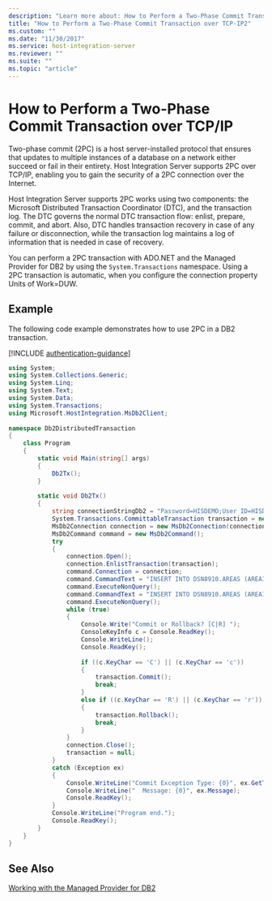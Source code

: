 ```yaml
---
description: "Learn more about: How to Perform a Two-Phase Commit Transaction over TCP/IP"
title: "How to Perform a Two-Phase Commit Transaction over TCP-IP2"
ms.custom: ""
ms.date: "11/30/2017"
ms.service: host-integration-server
ms.reviewer: ""
ms.suite: ""
ms.topic: "article"
---
```

# How to Perform a Two-Phase Commit Transaction over TCP/IP
Two-phase commit (2PC) is a host server-installed protocol that ensures that updates to multiple instances of a database on a network either succeed or fail in their entirety. Host Integration Server supports 2PC over TCP/IP, enabling you to gain the security of a 2PC connection over the Internet.  
  
 Host Integration Server supports 2PC works using two components: the Microsoft Distributed Transaction Coordinator (DTC), and the transaction log. The DTC governs the normal DTC transaction flow: enlist, prepare, commit, and abort. Also, DTC handles transaction recovery in case of any failure or disconnection, while the transaction log maintains a log of information that is needed in case of recovery.  
  
 You can perform a 2PC transaction with ADO.NET and the Managed Provider for DB2 by using the `System.Transactions` namespace. Using a 2PC transaction is automatic, when you configure the connection property Units of Work=DUW.  
  
## Example  

The following code example demonstrates how to use 2PC in a DB2 transaction.  

[!INCLUDE [authentication-guidance](../includes/authentication-guidance.md)]
  
```csharp
using System;  
using System.Collections.Generic;  
using System.Linq;  
using System.Text;  
using System.Data;  
using System.Transactions;  
using Microsoft.HostIntegration.MsDb2Client;  
  
namespace Db2DistributedTransaction  
{  
    class Program  
    {  
        static void Main(string[] args)  
        {  
            Db2Tx();  
        }  
  
        static void Db2Tx()  
        {  
            string connectionStringDb2 = "Password=HISDEMO;User ID=HISDEMO;Initial Catalog=DSN1D037;Data Source=DSN8910;Network Transport Library=TCPIP;Host CCSID=37;PC Code Page=1208;Network Address=123.34.45.57;Network Port=446;Package Collection=HISDEMO;Default Schema=DSN8910;Default Qualifier=DSN8910;Units of Work=DUW;Defer Prepare=True;AutoCommit=False";  
            System.Transactions.CommittableTransaction transaction = new System.Transactions.CommittableTransaction();  
            MsDb2Connection connection = new MsDb2Connection(connectionStringDb2);  
            MsDb2Command command = new MsDb2Command();  
            try  
            {  
                connection.Open();  
                connection.EnlistTransaction(transaction);  
                command.Connection = connection;  
                command.CommandText = "INSERT INTO DSN8910.AREAS (AREAID, AREADESC, REGIONID) VALUES ('11111', 'Area 11111', 111)";  
                command.ExecuteNonQuery();  
                command.CommandText = "INSERT INTO DSN8910.AREAS (AREAID, AREADESC, REGIONID) VALUES ('22222', 'Area 22222', 222)";  
                command.ExecuteNonQuery();  
                while (true)  
                {  
                    Console.Write("Commit or Rollback? [C|R] ");  
                    ConsoleKeyInfo c = Console.ReadKey();  
                    Console.WriteLine();  
                    Console.ReadKey();  
  
                    if ((c.KeyChar == 'C') || (c.KeyChar == 'c'))  
                    {  
                        transaction.Commit();  
                        break;  
                    }  
                    else if ((c.KeyChar == 'R') || (c.KeyChar == 'r'))  
                    {  
                        transaction.Rollback();  
                        break;  
                    }  
                }  
                connection.Close();  
                transaction = null;  
            }  
            catch (Exception ex)  
            {  
                Console.WriteLine("Commit Exception Type: {0}", ex.GetType());  
                Console.WriteLine("  Message: {0}", ex.Message);  
                Console.ReadKey();  
            }  
            Console.WriteLine("Program end.");  
            Console.ReadKey();  
        }  
    }
}
```
  
## See Also

[Working with the Managed Provider for DB2](../core/working-with-the-managed-provider-for-db21.md)
